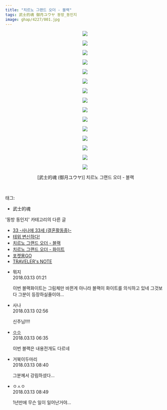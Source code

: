```yaml
---
title: "치르노 그랜드 오더 - 블랙"
tags: 武士的魂 御月ユウヤ 동방_동인지
image: ghap/4227/001.jpg
---
```

<div class="article">
<p style="text-align: center; clear: none; float: none;"><img src="{{ site.nasurl }}/ghap/4227/001.jpg"/></p>
<p style="text-align: center; clear: none; float: none;"><img src="{{ site.nasurl }}/ghap/4227/002.jpg"/></p>
<p style="text-align: center; clear: none; float: none;"><img src="{{ site.nasurl }}/ghap/4227/003.jpg"/></p>
<p style="text-align: center; clear: none; float: none;"><img src="{{ site.nasurl }}/ghap/4227/004.jpg"/></p>
<p style="text-align: center; clear: none; float: none;"><img src="{{ site.nasurl }}/ghap/4227/005.jpg"/></p>
<p style="text-align: center; clear: none; float: none;"><img src="{{ site.nasurl }}/ghap/4227/006.jpg"/></p>
<p style="text-align: center; clear: none; float: none;"><img src="{{ site.nasurl }}/ghap/4227/007.jpg"/></p>
<p style="text-align: center; clear: none; float: none;"><img src="{{ site.nasurl }}/ghap/4227/008.jpg"/></p>
<p style="text-align: center; clear: none; float: none;"><img src="{{ site.nasurl }}/ghap/4227/009.jpg"/></p>
<p style="text-align: center; clear: none; float: none;"><img src="{{ site.nasurl }}/ghap/4227/010.jpg"/></p>
<p style="text-align: center; clear: none; float: none;"><img src="{{ site.nasurl }}/ghap/4227/011.jpg"/></p>
<p style="text-align: center; clear: none; float: none;"><img src="{{ site.nasurl }}/ghap/4227/012.jpg"/></p>
<p style="text-align: center; clear: none; float: none;"><img src="{{ site.nasurl }}/ghap/4227/013.jpg"/></p>
<p style="text-align: center; clear: none; float: none;"><img src="{{ site.nasurl }}/ghap/4227/014.jpg"/></p>
<p style="text-align: center; clear: none; float: none;"><img src="{{ site.nasurl }}/ghap/4227/015.jpg"/></p>
<p style="text-align: center; clear: none; float: none;"> [武士的魂 (御月ユウヤ)] 치르노 그랜드 오더 - 블랙</p>
<p><br/></p>
</div><div class="tagTrail">
<p>태그: </p>
<ul>
<li>武士的魂</li>
</ul>
</div><div class="another">
<p>'동방 동인지' 카테고리의 다른 글</p>
<ul>
<li><a href="/2018-03-17-ghap_4230">33 -사나에 33세 (결혼활동중)-</a></li>
<li><a href="/2018-03-13-ghap_4228">테위 변신하다!</a></li>
<li><a href="/2018-03-13-ghap_4227">치르노 그랜드 오더 - 블랙</a></li>
<li><a href="/2018-03-13-ghap_4226">치르노 그랜드 오더 - 화이트</a></li>
<li><a href="/2018-03-10-ghap_4221">포켓묭GO</a></li>
<li><a href="/2018-03-10-ghap_4220">TRAVELER's NOTE</a></li>
</ul>
</div><div class="cb_module cb_fluid">
<div class="cb_wrt cb_profile">
<div class="comment">
<ul>
<li class="cb_thumb_off" id="comment15218599">
<div class="cb_comment_area">
<div class="cb_info_area">
<div class="cb_section">
<span class="cb_nick_name">뭐지</span>
</div>
<div class="cb_section">
<span class="cb_date">2018.03.13 01:21 </span>
</div>
</div>
<div class="cb_dsc_comment">
<p class="cb_dsc">
											이번 블랙화이트는 그림체만 바뀐게 아니라 블랙이 화이트를 의식하고 있네 그것보다 그분이 등장하실줄이야...
										</p>
</div>
</div></li>
<li class="cb_thumb_off" id="comment15218631">
<div class="cb_comment_area">
<div class="cb_info_area">
<div class="cb_section">
<span class="cb_nick_name">사나</span>
</div>
<div class="cb_section">
<span class="cb_date">2018.03.13 02:56 </span>
</div>
</div>
<div class="cb_dsc_comment">
<p class="cb_dsc">
											신주님!!!!
										</p>
</div>
</div></li>
<li class="cb_thumb_off" id="comment15218665">
<div class="cb_comment_area">
<div class="cb_info_area">
<div class="cb_section">
<span class="cb_nick_name"> <a href="http://http:/gggtttt" onclick="return openLinkInNewWindow(this)">ㅇㅇ</a></span>
</div>
<div class="cb_section">
<span class="cb_date">2018.03.13 06:35 </span>
</div>
</div>
<div class="cb_dsc_comment">
<p class="cb_dsc">
											이번 블랙은 내용전개도 다르네
										</p>
</div>
</div></li>
<li class="cb_thumb_off" id="comment15218700">
<div class="cb_comment_area">
<div class="cb_info_area">
<div class="cb_section">
<span class="cb_nick_name">거북이두마리</span>
</div>
<div class="cb_section">
<span class="cb_date">2018.03.13 08:40 </span>
</div>
</div>
<div class="cb_dsc_comment">
<p class="cb_dsc">
											그분께서 강림하셨다...
										</p>
</div>
</div></li>
<li class="cb_thumb_off" id="comment15218702">
<div class="cb_comment_area">
<div class="cb_info_area">
<div class="cb_section">
<span class="cb_nick_name">ㅇㅅㅇ</span>
</div>
<div class="cb_section">
<span class="cb_date">2018.03.13 08:49 </span>
</div>
</div>
<div class="cb_dsc_comment">
<p class="cb_dsc">
											1년만에 무슨 일이 일어난거야...
										</p>
</div>
</div></li>
</ul>
</div>
</div><!-- commentList close -->
</div>